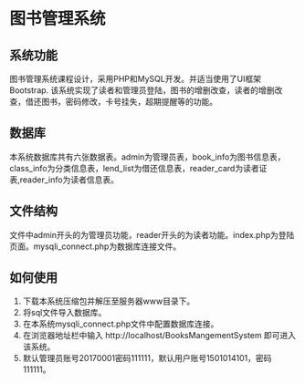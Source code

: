 # 图书管理系统
## 系统功能
图书管理系统课程设计，采用PHP和MySQL开发。并适当使用了UI框架Bootstrap. 该系统实现了读者和管理员登陆，图书的增删改查，读者的增删改查，借还图书，密码修改，卡号挂失，超期提醒等的功能。
## 数据库
本系统数据库共有六张数据表。admin为管理员表，book_info为图书信息表，class_info为分类信息表，lend_list为借还信息表，reader_card为读者证表,reader_info为读者信息表。
## 文件结构
文件中admin开头的为管理员功能，reader开头的为读者功能。index.php为登陆页面。mysqli_connect.php为数据库连接文件。
## 如何使用
1. 下载本系统压缩包并解压至服务器www目录下。
2. 将sql文件导入数据库。
3. 在本系统mysqli_connect.php文件中配置数据库连接。
4. 在浏览器地址栏中输入 http://localhost/BooksMangementSystem 即可进入该系统。
5. 默认管理员账号20170001密码111111，默认用户账号1501014101，密码111111。


